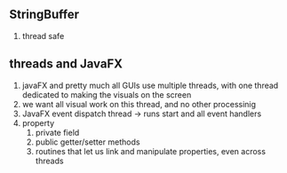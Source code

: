## StringBuffer
1. thread safe
   
## threads and JavaFX
1. javaFX and pretty much all GUIs use multiple threads, with one thread dedicated to making the visuals on the screen
2. we want all visual work on this thread, and no other processinig
3. JavaFX event dispatch thread -> runs start and all event handlers
4. property
   1. private field
   2. public getter/setter methods
   3. routines that let us link and manipulate properties, even across threads